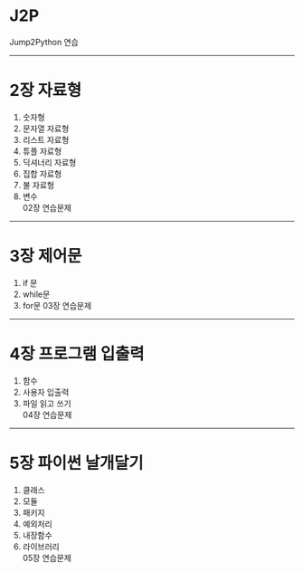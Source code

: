 # J2P
Jump2Python 연습  

-----
# 2장 자료형
1. 숫자형  
2. 문자열 자료형  
3. 리스트 자료형  
4. 튜플 자료형  
5. 딕셔너리 자료형  
6. 집합 자료형  
7. 불 자료형  
8. 변수  
02장 연습문제  
-----
# 3장 제어문
1. if 문  
2. while문  
3. for문 
03장 연습문제  
-----
# 4장 프로그램 입출력
1. 함수  
2. 사용자 입출력  
3. 파일 읽고 쓰기  
04장 연습문제  
-----
# 5장 파이썬 날개달기 
1. 클래스  
2. 모듈  
3. 패키지  
4. 예외처리  
5. 내장함수  
6. 라이브러리  
05장 연습문제  
